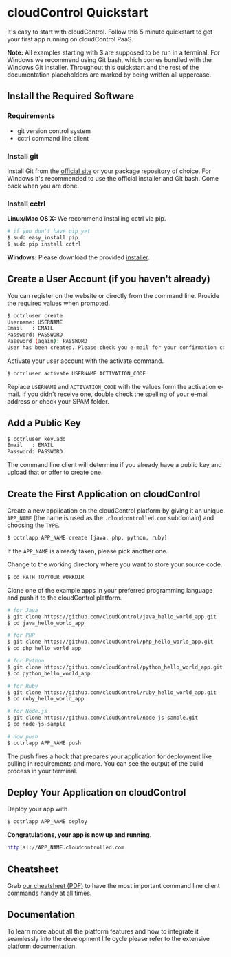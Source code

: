 # cloudControl Quickstart

It's easy to start with cloudControl. Follow this 5 minute quickstart to get your first app running on cloudControl PaaS.

**Note:** All examples starting with $ are supposed to be run in a terminal. For Windows we recommend using Git bash, which comes bundled with the Windows Git installer. Throughout this quickstart and the rest of the documentation placeholders are marked by being written all uppercase.

## Install the Required Software

### Requirements

* git version control system
* cctrl command line client

### Install git

Install Git from the [official site](http://git-scm.com/) or your package repository of choice. For Windows it's recommended to use the official installer and Git bash. Come back when you are done.

### Install cctrl

**Linux/Mac OS X:** We recommend installing cctrl via pip.

~~~bash
# if you don't have pip yet
$ sudo easy_install pip
$ sudo pip install cctrl
~~~

**Windows:** Please download the provided [installer](https://www.cloudcontrol.com/download/win).

## Create a User Account (if you haven't already)

You can register on the website or directly from the command line. Provide the required values when prompted.

~~~bash
$ cctrluser create
Username: USERNAME
Email   : EMAIL
Password: PASSWORD
Password (again): PASSWORD
User has been created. Please check you e-mail for your confirmation code.
~~~

Activate your user account with the activate command.

~~~bash
$ cctrluser activate USERNAME ACTIVATION_CODE
~~~

Replace `USERNAME` and `ACTIVATION_CODE` with the values form the activation e-mail. If you didn't receive one, double check the spelling of your e-mail address or check your SPAM folder.

## Add a Public Key

~~~bash
$ cctrluser key.add
Email   : EMAIL
Password: PASSWORD
~~~

The command line client will determine if you already have a public key and upload that or offer to create one.

## Create the First Application on cloudControl

Create a new application on the cloudControl platform by giving it an unique `APP_NAME` (the name is used as the `.cloudcontrolled.com` subdomain) and choosing the `TYPE`.

~~~bash
$ cctrlapp APP_NAME create [java, php, python, ruby]
~~~

If the `APP_NAME` is already taken, please pick another one.

Change to the working directory where you want to store your source code.

~~~bash
$ cd PATH_TO/YOUR_WORKDIR
~~~

Clone one of the example apps in your preferred programming language and push it to the cloudControl platform.

~~~bash
# for Java
$ git clone https://github.com/cloudControl/java_hello_world_app.git
$ cd java_hello_world_app

# for PHP
$ git clone https://github.com/cloudControl/php_hello_world_app.git
$ cd php_hello_world_app

# for Python
$ git clone https://github.com/cloudControl/python_hello_world_app.git
$ cd python_hello_world_app

# for Ruby
$ git clone https://github.com/cloudControl/ruby_hello_world_app.git
$ cd ruby_hello_world_app

# for Node.js
$ git clone https://github.com/cloudControl/node-js-sample.git
$ cd node-js-sample

# now push
$ cctrlapp APP_NAME push
~~~

The push fires a hook that prepares your application for deployment like pulling in requirements and more. You can see the output of the build process in your terminal.

## Deploy Your Application on cloudControl

Deploy your app with

~~~bash
$ cctrlapp APP_NAME deploy
~~~

**Congratulations, your app is now up and running.**

~~~bash
http[s]://APP_NAME.cloudcontrolled.com
~~~

## Cheatsheet

Grab [our cheatsheet (PDF)](https://www.cloudcontrol.com/dev-center/cctrl_cheatsheet.pdf) to have the most important command line client commands handy at all times.

## Documentation

To learn more about all the platform features and how to integrate it seamlessly into the development life cycle please refer to the extensive [platform documentation](https://www.cloudcontrol.com/dev-center/Platform%20Documentation).
